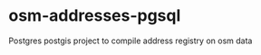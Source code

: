 osm-addresses-pgsql
===================

Postgres postgis project to compile address registry on osm data